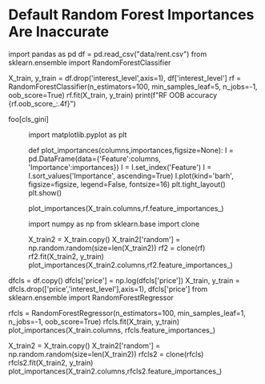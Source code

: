 # Default Random Forest Importances Are Inaccurate

<pyeval label=rent output="df.head(3) # dump first 3 rows">
import pandas as pd
df = pd.read_csv("data/rent.csv")
</pyeval>

<pyeval label=rent>
from sklearn.ensemble import RandomForestClassifier

X_train, y_train = df.drop('interest_level',axis=1), df['interest_level']
rf = RandomForestClassifier(n_estimators=100,
                            min_samples_leaf=5,
                            n_jobs=-1,
                            oob_score=True)
rf.fit(X_train, y_train)
print(f"RF OOB accuracy {rf.oob_score_:.4f}")
</pyeval>

foo[cls_gini]

<figure label="cls_gini" caption="foo">
<pyfig label=rent hide=true width="35%">
import matplotlib.pyplot as plt

def plot_importances(columns,importances,figsize=None):
    I = pd.DataFrame(data={'Feature':columns, 'Importance':importances})
    I = I.set_index('Feature')
    I = I.sort_values('Importance', ascending=True)
    I.plot(kind='barh', figsize=figsize, legend=False, fontsize=16)
	plt.tight_layout()
	plt.show()
	
plot_importances(X_train.columns,rf.feature_importances_)
</pyfig>
</figure>

<figure label="cls_gini" caption="foo">
<pyfig label=rent hide=true width="35%">
import numpy as np
from sklearn.base import clone

X_train2 = X_train.copy()
X_train2['random'] = np.random.random(size=len(X_train2))
rf2 = clone(rf)
rf2.fit(X_train2, y_train)
plot_importances(X_train2.columns,rf2.feature_importances_)
</pyfig>
</figure>

<pyeval label=rent output="dfcls.head(2)">
dfcls = df.copy()
dfcls['price'] = np.log(dfcls['price'])
X_train, y_train = dfcls.drop(['price','interest_level'],axis=1), dfcls['price']
</pyeval>

<pyfig label=rent side=true>
from sklearn.ensemble import RandomForestRegressor

rfcls = RandomForestRegressor(n_estimators=100,
	                          min_samples_leaf=1,
	                          n_jobs=-1,
	                          oob_score=True)
rfcls.fit(X_train, y_train)
plot_importances(X_train.columns, rfcls.feature_importances_)
</pyfig>

<pyfig label=rent side=true>
X_train2 = X_train.copy()
X_train2['random'] = np.random.random(size=len(X_train2))
rfcls2 = clone(rfcls)
rfcls2.fit(X_train2, y_train)
plot_importances(X_train2.columns,rfcls2.feature_importances_)
</pyfig>
